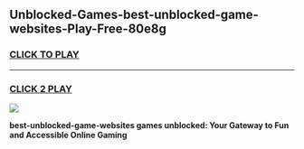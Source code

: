 
## Unblocked-Games-best-unblocked-game-websites-Play-Free-80e8g
<h3>
<a href="https://premium76.site?title=best-unblocked-game-websites&ref=10A">CLICK TO PLAY</a></h3>
<hr>

<h3>
<a href="https://premium76.site?title=best-unblocked-game-websites&ref=10A">CLICK 2 PLAY</a>
  
</h3>

<a href="https://premium76.site?title=best-unblocked-game-websites&ref=10A"><img src="https://clearcache.store/games.png"></a>


**best-unblocked-game-websites games unblocked: Your Gateway to Fun and Accessible Online Gaming**
